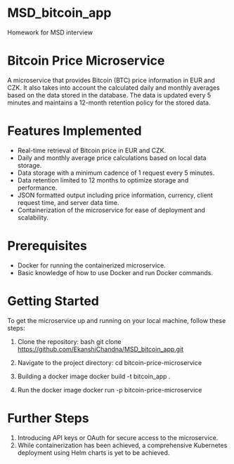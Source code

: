 # MSD_bitcoin_app
Homework for MSD interview

# Bitcoin Price Microservice

A microservice that provides Bitcoin (BTC) price information in EUR and CZK. It also takes into account the calculated daily and monthly averages based on the data stored in the database. The data is updated every 5 minutes and maintains a 12-month retention policy for the stored data.

# Features Implemented #

- Real-time retrieval of Bitcoin price in EUR and CZK.
- Daily and monthly average price calculations based on local data storage.
- Data storage with a minimum cadence of 1 request every 5 minutes.
- Data retention limited to 12 months to optimize storage and performance.
- JSON formatted output including price information, currency, client request time, and server data time.
- Containerization of the microservice for ease of deployment and scalability.

# Prerequisites #

- Docker for running the containerized microservice.
- Basic knowledge of how to use Docker and run Docker commands.

# Getting Started #

To get the microservice up and running on your local machine, follow these steps:

1. Clone the repository:
   bash git clone https://github.com/EkanshiChandna/MSD_bitcoin_app.git

2. Navigate to the project directory:
   cd bitcoin-price-microservice

3. Building a docker image
   docker build -t bitcoin_app .

4. Run the docker image
   docker run -p bitcoin-price-microservice

# Further Steps  #
1. Introducing API keys or OAuth for secure access to the microservice.
2. While containerization has been achieved, a comprehensive Kubernetes deployment using Helm charts is yet to be achieved.

 
